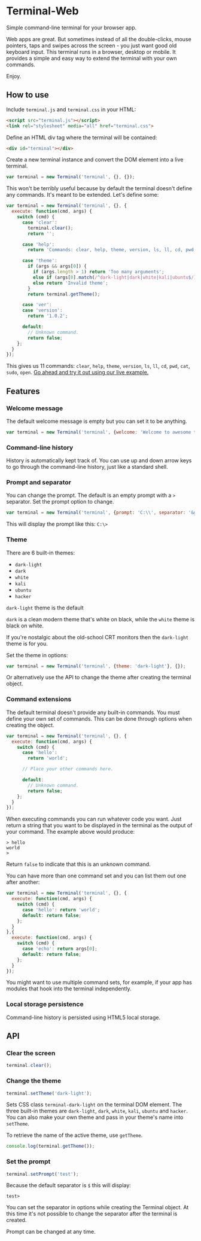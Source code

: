 # Terminal-Web

Simple command-line terminal for your browser app.

Web apps are great. But sometimes instead of all the double-clicks,
mouse pointers, taps and swipes across the screen - you just want
good old keyboard input. This terminal runs in a browser, desktop or mobile. It provides a simple
and easy way to extend the terminal with your own commands.

Enjoy.

## How to use

Include `terminal.js` and `terminal.css` in your HTML:

```html
<script src="terminal.js"></script>
<link rel="stylesheet" media="all" href="terminal.css">
```

Define an HTML div tag where the terminal will be contained:

```html
<div id="terminal"></div>
```

Create a new terminal instance and convert the DOM element
into a live terminal.

```js
var terminal = new Terminal('terminal', {}, {});
```

This won't be terribly useful because by default the terminal
doesn't define any commands. It's meant to be extended. Let's
define some:

```js
var terminal = new Terminal('terminal', {}, {
  execute: function(cmd, args) {
    switch (cmd) {
      case 'clear':
        terminal.clear();
        return '';

      case 'help':
        return 'Commands: clear, help, theme, version, ls, ll, cd, pwd, cat, sudo, open <br>';

      case 'theme':
        if (args && args[0]) {
          if (args.length > 1) return 'Too many arguments';
          else if (args[0].match(/^dark-light|dark|white|kali|ubuntu$/)) { terminal.setTheme(args[0]); return ''; }
          else return 'Invalid theme';
        }
        return terminal.getTheme();

      case 'ver':
      case 'version':
        return '1.0.2';

      default:
        // Unknown command.
        return false;
    };
  }
});
```

This gives us 11 commands: `clear`, `help`, `theme`, `version`, `ls`, `ll`, `cd`, `pwd`, `cat`, `sudo`, `open`.
[Go ahead and try it out using our live example.](https://guillaumedupuy.github.io/Terminal-Web/terminal.html)

## Features

### Welcome message

The default welcome message is empty but you can set it to be anything.

```js
var terminal = new Terminal('terminal', {welcome: 'Welcome to awesome terminal!'}, {});
```

### Command-line history

History is automatically kept track of. You can use up and down arrow keys to
go through the command-line history, just like a standard shell.

### Prompt and separator

You can change the prompt. The default is an empty prompt with a `>` separator.
Set the prompt option to change.

```js
var terminal = new Terminal('terminal', {prompt: 'C:\\', separator: '&gt;'}, {});
```

This will display the prompt like this: `C:\>`

### Theme

There are 6 built-in themes:

* `dark-light`
* `dark`
* `white`
* `kali`
* `ubuntu`
* `hacker`

`dark-light` theme is the default

`dark` is a clean modern theme that's white on black, while the `white` theme is
black on white.

If you're nostalgic about the old-school CRT monitors then the `dark-light` theme is for you.

Set the theme in options:

```js
var terminal = new Terminal('terminal', {theme: 'dark-light'}, {});
```

Or alternatively use the API to change the theme after creating the terminal object.

### Command extensions

The default terminal doesn't provide any built-in commands. You must define your
own set of commands. This can be done through options when creating the object.

```js
var terminal = new Terminal('terminal', {}, {
  execute: function(cmd, args) {
    switch (cmd) {
      case 'hello':
        return 'world';

      // Place your other commands here.

      default:
        // Unknown command.
        return false;
    };
  }
});
```

When executing commands you can run whatever code you want. Just return a string
that you want to be displayed in the terminal as the output of your command. The
example above would produce:

```
> hello
world
> 
```

Return `false` to indicate that this is an unknown command.

You can have more than one command set and you can list them out one after another:

```js
var terminal = new Terminal('terminal', {}, {
  execute: function(cmd, args) {
    switch (cmd) {
      case 'hello': return 'world';
      default: return false;
    };
  }
},{
  execute: function(cmd, args) {
    switch (cmd) {
      case 'echo': return args[0];
      default: return false;
    };
  }
});
```

You might want to use multiple command sets, for example, if your app has modules
that hook into the terminal independently.

### Local storage persistence

Command-line history is persisted using HTML5 local storage.

## API

### Clear the screen

```js
terminal.clear();
```

### Change the theme

```js
terminal.setTheme('dark-light');
```

Sets CSS class `terminal-dark-light` on the terminal DOM element. The three built-in
themes are `dark-light`, `dark`, `white`, `kali`, `ubuntu` and `hacker`. You can also make your own theme and
pass in your theme's name into `setTheme`.

To retrieve the name of the active theme, use `getTheme`.

```js
console.log(terminal.getTheme());
```

### Set the prompt

```js
terminal.setPrompt('test');
```

Because the default separator is `$` this will display:

```
test>
```

You can set the separator in options while creating the Terminal object. At this
time it's not possible to change the separator after the terminal is created.

Prompt can be changed at any time.